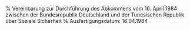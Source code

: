 % Vereinbarung zur Durchführung des Abkommens vom 16. April 1984 zwischen der Bundesrepublik Deutschland und der Tunesischen Republik über Soziale Sicherheit
% Ausfertigungsdatum: 16.04.1984
 